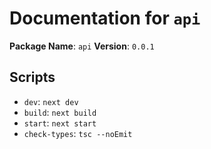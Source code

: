 # Documentation for `api`

**Package Name**: `api`
**Version**: `0.0.1`

## Scripts
- `dev`: `next dev`
- `build`: `next build`
- `start`: `next start`
- `check-types`: `tsc --noEmit`